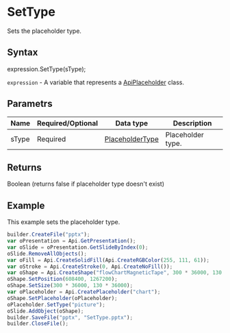 # SetType

Sets the placeholder type.

## Syntax

expression.SetType(sType);

`expression` - A variable that represents a [ApiPlaceholder](../ApiPlaceholder.md) class.

## Parametrs

| **Name** | **Required/Optional** | **Data type** | **Description** |
| ------------- | ------------- | ------------- | ------------- |
| sType | Required | [PlaceholderType](../../../Enumerations/PlaceholderTypes.md) | Placeholder type. |

## Returns

Boolean (returns false if placeholder type doesn't exist)

## Example

This example sets the placeholder type.

```javascript
builder.CreateFile("pptx");
var oPresentation = Api.GetPresentation();
var oSlide = oPresentation.GetSlideByIndex(0);
oSlide.RemoveAllObjects();
var oFill = Api.CreateSolidFill(Api.CreateRGBColor(255, 111, 61));
var oStroke = Api.CreateStroke(0, Api.CreateNoFill());
var oShape = Api.CreateShape("flowChartMagneticTape", 300 * 36000, 130 * 36000, oFill, oStroke);
oShape.SetPosition(608400, 1267200);
oShape.SetSize(300 * 36000, 130 * 36000);
var oPlaceholder = Api.CreatePlaceholder("chart");
oShape.SetPlaceholder(oPlaceholder);
oPlaceholder.SetType("picture");
oSlide.AddObject(oShape);
builder.SaveFile("pptx", "SetType.pptx");
builder.CloseFile();
```